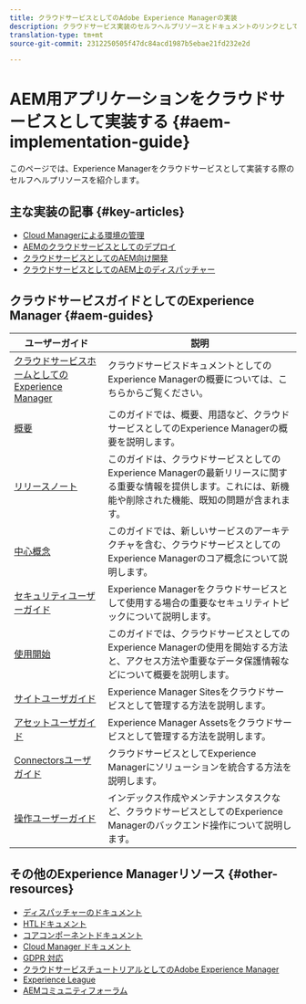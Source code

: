 ```yaml
---
title: クラウドサービスとしてのAdobe Experience Managerの実装
description: クラウドサービス実装のセルフヘルプリソースとドキュメントのリンクとしてのAdobe Experience Manager
translation-type: tm+mt
source-git-commit: 2312250505f47dc84acd1987b5ebae21fd232e2d

---
```



# AEM用アプリケーションをクラウドサービスとして実装する {#aem-implementation-guide}

このページでは、Experience Managerをクラウドサービスとして実装する際のセルフヘルプリソースを紹介します。

## 主な実装の記事 {#key-articles}

* [Cloud Managerによる環境の管理](cloud-manager/manage-environments.md)
* [AEMのクラウドサービスとしてのデプロイ](deploying/overview.md)
* [クラウドサービスとしてのAEM向け開発](developing/introduction/development-guidelines.md)
* [クラウドサービスとしてのAEM上のディスパッチャー](dispatcher/overview.md)

## クラウドサービスガイドとしてのExperience Manager {#aem-guides}

| ユーザーガイド | 説明 |
|---|---|
| [クラウドサービスホームとしてのExperience Manager](/help/landing/home.md) | クラウドサービスドキュメントとしてのExperience Managerの概要については、こちらからご覧ください。 |
| [概要](/help/overview/home.md) | このガイドでは、概要、用語など、クラウドサービスとしてのExperience Managerの概要を説明します。 |
| [リリースノート](/help/release-notes/home.md) | このガイドは、クラウドサービスとしてのExperience Managerの最新リリースに関する重要な情報を提供します。これには、新機能や削除された機能、既知の問題が含まれます。 |
| [中心概念](/help/core-concepts/home.md) | このガイドでは、新しいサービスのアーキテクチャを含む、クラウドサービスとしてのExperience Managerのコア概念について説明します。 |
| [セキュリティユーザーガイド](/help/security/home.md) | Experience Managerをクラウドサービスとして使用する場合の重要なセキュリティトピックについて説明します。 |
| [使用開始](/help/onboarding/home.md) | このガイドでは、クラウドサービスとしてのExperience Managerの使用を開始する方法と、アクセス方法や重要なデータ保護情報などについて概要を説明します。 |
| [サイトユーザガイド](/help/sites-cloud/home.md) | Experience Manager Sitesをクラウドサービスとして管理する方法を説明します。 |
| [アセットユーザガイド](/help/assets/home.md) | Experience Manager Assetsをクラウドサービスとして管理する方法を説明します。 |
| [Connectorsユーザガイド](/help/connectors/home.md) | クラウドサービスとしてExperience Managerにソリューションを統合する方法を説明します。 |
| [操作ユーザーガイド](/help/operations/home.md) | インデックス作成やメンテナンスタスクなど、クラウドサービスとしてのExperience Managerのバックエンド操作について説明します。 |

## その他のExperience Managerリソース {#other-resources}

* [ディスパッチャーのドキュメント](/help/implementing/dispatcher/overview.md)
* [HTLドキュメント](https://docs.adobe.com/content/help/en/experience-manager-htl/using/overview.html)
* [コアコンポーネントドキュメント](https://docs.adobe.com/content/help/en/experience-manager-core-components/using/introduction.html)
* [Cloud Manager ドキュメント](https://docs.adobe.com/content/help/en/experience-manager-cloud-manager/using/introduction-to-cloud-manager.html)
* [GDPR 対応](/help/onboarding/data-privacy-and-protection-readiness/aem-readiness.md)
* [クラウドサービスチュートリアルとしてのAdobe Experience Manager](https://docs.adobe.com/content/help/en/experience-manager-learn/cloud-service/overview.html)
* [Experience League](https://guided.adobe.com/?promoid=K42KVXHD&mv=other#solutions/experience-manager)
* [AEMコミュニティフォーラム](https://forums.adobe.com/community/experience-cloud/marketing-cloud/experience-manager)